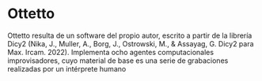 # Ottetto
Ottetto resulta de un software del propio autor, escrito a partir de la librería Dicy2 (Nika, J., Muller, A., Borg, J., Ostrowski, M., &amp; Assayag, G. Dicy2 para Max. Ircam. 2022). Implementa ocho agentes computacionales improvisadores, cuyo material de base es una serie de grabaciones realizadas por un intérprete humano

